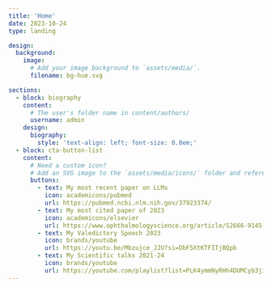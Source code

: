 ```yaml
---
title: 'Home'
date: 2023-10-24
type: landing

design:
  background:
    image:
      # Add your image background to `assets/media/`.
      filename: bg-hue.svg

sections:
  - block: biography
    content:
      # The user's folder name in content/authors/
      username: admin
    design:
      biography:
        style: 'text-align: left; font-size: 0.8em;'
  - block: cta-button-list
    content:
      # Need a custom icon?
      # Add an SVG image to the `assets/media/icons/` folder and reference it in the `icon` field below
      buttons:
        - text: My most recent paper on LLMs
          icon: academicons/pubmed
          url: https://pubmed.ncbi.nlm.nih.gov/37923374/
        - text: My most cited paper of 2023
          icon: academicons/elsevier
          url: https://www.ophthalmologyscience.org/article/S2666-9145(23)00056-8/fulltext
        - text: My Valedictory Speech 2023
          icon: brands/youtube
          url: https://youtu.be/Mbzujce_JJU?si=DbF5XtKTFITjBQpb
        - text: My Scientific talks 2021-24
          icon: brands/youtube
          url: https://youtube.com/playlist?list=PLK4ymmNyRHh4DUMCyb3jiMN1QmFrfUENl&si=cEfenGsUdUpsrrcI
---
```

